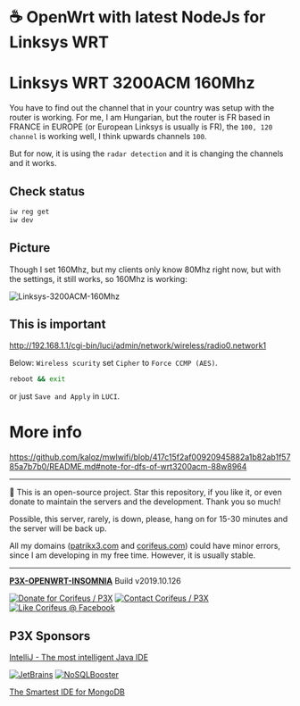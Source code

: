 [//]: #@corifeus-header

# ☕ OpenWrt with latest NodeJs for Linksys WRT

                        
[//]: #@corifeus-header:end

# Linksys WRT 3200ACM 160Mhz

You have to find out the channel that in your country was setup with the router is working.
For me, I am Hungarian, but the router is FR based in FRANCE in EUROPE (or European Linksys is usually is FR), the ```100, 120 channel``` is working well, I think upwards channels ```100```.

But for now, it is using the ```radar detection``` and it is changing the channels and it works.

## Check status

```bash
iw reg get
iw dev
```

## Picture

Though I set 160Mhz, but my clients only know 80Mhz right now, but with the settings, it still works, so 160Mhz is working:

![Linksys-3200ACM-160Mhz](https://cdn.corifeus.com/git/openwrt-insomnia/artifacts/images/Linksys-3200ACM-160Mhz.png "Linksys-3200ACM-160Mhz") 

## This is important

http://192.168.1.1/cgi-bin/luci/admin/network/wireless/radio0.network1

Below:
```Wireless scurity``` set ```Cipher``` to ```Force CCMP (AES)```.

```bash
reboot && exit
```
or just ```Save and Apply``` in ```LUCI```.

# More info

https://github.com/kaloz/mwlwifi/blob/417c15f2af00920945882a1b82ab1f5785a7b7b0/README.md#note-for-dfs-of-wrt3200acm-88w8964

[//]: #@corifeus-footer

---

🙏 This is an open-source project. Star this repository, if you like it, or even donate to maintain the servers and the development. Thank you so much!

Possible, this server, rarely, is down, please, hang on for 15-30 minutes and the server will be back up.

All my domains ([patrikx3.com](https://patrikx3.com) and [corifeus.com](https://corifeus.com)) could have minor errors, since I am developing in my free time. However, it is usually stable.
  
---
  
[**P3X-OPENWRT-INSOMNIA**](https://pages.corifeus.com/openwrt-insomnia) Build v2019.10.126 

[![Donate for Corifeus / P3X](https://img.shields.io/badge/Donate-Corifeus-003087.svg)](https://www.paypal.com/cgi-bin/webscr?cmd=_s-xclick&hosted_button_id=QZVM4V6HVZJW6)  [![Contact Corifeus / P3X](https://img.shields.io/badge/Contact-P3X-ff9900.svg)](https://www.patrikx3.com/en/front/contact) [![Like Corifeus @ Facebook](https://img.shields.io/badge/LIKE-Corifeus-3b5998.svg)](https://www.facebook.com/corifeus.software) 


## P3X Sponsors

[IntelliJ - The most intelligent Java IDE](https://www.jetbrains.com/?from=patrikx3)
  
[![JetBrains](https://cdn.corifeus.com/assets/svg/jetbrains-logo.svg)](https://www.jetbrains.com/?from=patrikx3) [![NoSQLBooster](https://cdn.corifeus.com/assets/png/nosqlbooster-70x70.png)](https://www.nosqlbooster.com/)

[The Smartest IDE for MongoDB](https://www.nosqlbooster.com)
  
  
 

[//]: #@corifeus-footer:end